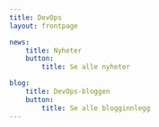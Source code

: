 ```yaml
---
title: DevOps
layout: frontpage

news:
    title: Nyheter
    button:
        title: Se alle nyheter

blog:
    title: DevOps-bloggen
    button:
        title: Se alle blogginnlegg
---
```


